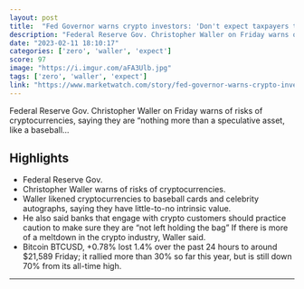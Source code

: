 ```yaml
---
layout: post
title:  "Fed Governor warns crypto investors: 'Don't expect taxpayers to socialize your losses'"
description: "Federal Reserve Gov. Christopher Waller on Friday warns of risks of cryptocurrencies, saying they are “nothing more than a speculative asset, like a baseball..."
date: "2023-02-11 18:10:17"
categories: ['zero', 'waller', 'expect']
score: 97
image: "https://i.imgur.com/aFA3Ulb.jpg"
tags: ['zero', 'waller', 'expect']
link: "https://www.marketwatch.com/story/fed-governor-warns-crypto-investors-dont-expect-taxpayers-to-socialize-your-losses-d261881d"
---
```


Federal Reserve Gov. Christopher Waller on Friday warns of risks of cryptocurrencies, saying they are “nothing more than a speculative asset, like a baseball...

## Highlights

- Federal Reserve Gov.
- Christopher Waller warns of risks of cryptocurrencies.
- Waller likened cryptocurrencies to baseball cards and celebrity autographs, saying they have little-to-no intrinsic value.
- He also said banks that engage with crypto customers should practice caution to make sure they are “not left holding the bag” If there is more of a meltdown in the crypto industry, Waller said.
- Bitcoin BTCUSD, +0.78% lost 1.4% over the past 24 hours to around $21,589 Friday; it rallied more than 30% so far this year, but is still down 70% from its all-time high.

---
